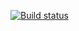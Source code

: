 [![Build status](https://ci.appveyor.com/api/projects/status/cti6yhvmknsjpqe6?svg=true)](https://ci.appveyor.com/project/arbprog/ra-comp-cards)
